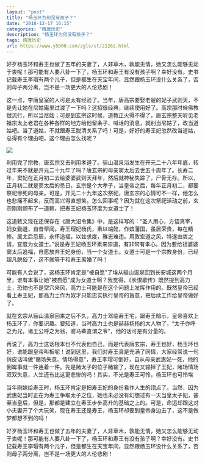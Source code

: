 ```yaml
---
layout: "post"
title: "杨玉环为何没有孩子？"
date: "2018-12-17 16:15"
categories: "隋唐历史"
description: "杨玉环为何没有孩子？"
tags: 隋唐历史
url: https://www.y5000.com/zgls/st/21262.html
---
```






好歹杨玉环和寿王也做了五年的夫妻了，人非草木，孰能无情，她又怎么能够无动于衷呢！那可能有人要八卦一下了，杨玉环和寿王有没有孩子啊？幸好没有。史书记载寿王李瑁有两个儿子，但是都生在天宝年间，显然跟杨玉环没什么关系了，否则母子两分离，岂不是一场更大的人伦悲剧！

这一点，李唐皇室的人可是太有经验了。当年，唐高宗要娶老爸的妃子武则天，不是先让她在尼姑庵里过渡了一下吗？这招很经典，继续使用好了。高宗那时候佛教很流行，所以当尼姑；可是到玄宗这时候，道教正火得不得了，唐玄宗整天听见老祖宗太上老君在各种各样的地方给他留条子、喊话的消息，就别当尼姑了，改当道姑吧。当了道姑，不就跟寿王脱清关系了吗！可是，好好的寿王妃忽然改当道姑，总得有个理由吧，这个理由怎么找呢？

![](https://img.y5000.com/uploads/allimg/170622/1P01G191-0.jpg)

利用完了宗教，唐玄宗又去利用孝道了。骊山温泉浴发生在开元二十八年年底，转过年来不就是开元二十九年了吗？唐玄宗的母亲窦太后去世五十周年了。长寿二年，窦妃在正月初二去给婆婆武则天拜年，然后就神秘失踪了，尸骨无存。所以，正月初二就是窦太后的忌日，玄宗是个大孝子，当皇帝之后，每年正月初二，都要祭祀惨死的母亲。可是，开元二十九年这次祭祀，唐玄宗的心情可不一样，他怎么也悲痛不起来，反而高兴得直想笑。怎么回事呢？因为就在这次祭祀活动之前，玄宗刚刚颁布了一道敕，把寿王妃杨玉环度为女道士了！

这道敕文现在还保存在《唐大诏令集》中，是这样写的：“圣人用心，方悟真宰，妇女勤道，自昔罕闻。寿王瑁妃杨氏，素以端懿，作嫔藩国，虽居荣贵，每在精修。属太后忌辰，永怀追福，以兹求度，雅志难违。用敦宏道之风，特遂由衷之请，宜度为女道士。”说是寿王妃杨玉环素来崇道，有非常有孝心。因为要给祖婆婆窦太后追福，自愿放弃王妃身份，当一个女道士。女道士可是一个宗教身份，已经超凡脱俗了，这不就等于和寿王离婚了吗！

可能有人会说了，这杨玉环肯定是“被自愿”了埃从骊山温泉回到长安城这两个月里，谁有本事让她"被自愿"成为女道士啊？我觉得，《长恨歌传》既然提到高力士，恐怕也不是空穴来风，高力士可能是在这个问题上发挥作用的。既然皇帝已经看上寿王妃，那高力士作为奴才只能忠实执行皇帝的旨意，把后续工作给皇帝做好了。

就在玄宗从骊山温泉回来之后不久，高力士驾临寿王宅，跟寿王暗示，皇帝喜欢上杨玉环了，你要识趣。要知道，当时高力士也是赫赫扬扬的大人物了，“太子亦呼之为兄，诸王公呼之为翁，驸马辈直谓之爷”，他的话可是有分量的。

再说了，高力士这话根本也不代表他自己，而是代表唐玄宗，寿王也好，杨玉环也好，谁能跟皇帝叫板呢！说到这里，我们对寿王真是充满了同情，大家经常说一句俏皮话叫做"赌场失意、情场得意"，寿王李瑁可倒好，自从母亲武惠妃一死，他的倒霉事就一件连着一件。先是赌太子的位子赌输了，现在又输掉了王妃，赌场情场双双失意，人生还有比这更悲惨的吗！其实，不光是寿王可怜，杨玉环也可怜埃

当年刚嫁给寿王时，杨玉环肯定是把寿王妃的身份看作人生的顶点了。当然，因为武惠妃当时正在为寿王争取太子之位，她也未必没有幻想过有一天当皇太子妃，甚至当皇后，但是，那都是建立在寿王步步高升的基础之上的。可是，命运却跟这对小夫妻开了个大玩笑，现在寿王还是寿王，杨玉环却要到皇帝身边去了，这不是做梦都想不到的吗！

好歹杨玉环和寿王也做了五年的夫妻了，人非草木，孰能无情，她又怎么能够无动于衷呢！那可能有人要八卦一下了，杨玉环和寿王有没有孩子啊？幸好没有。史书记载寿王李瑁有两个儿子，但是都生在天宝年间，显然跟杨玉环没什么关系了，否则母子两分离，岂不是一场更大的人伦悲剧！
